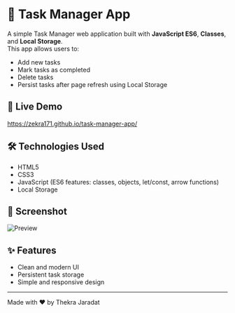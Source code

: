 # 📝 Task Manager App

A simple Task Manager web application built with **JavaScript ES6**, **Classes**, and **Local Storage**.  
This app allows users to:
- Add new tasks
- Mark tasks as completed
- Delete tasks
- Persist tasks after page refresh using Local Storage

## 🚀 Live Demo

 https://zekra171.github.io/task-manager-app/
## 🛠️ Technologies Used
- HTML5
- CSS3
- JavaScript (ES6 features: classes, objects, let/const, arrow functions)
- Local Storage

## 📸 Screenshot
![Preview](screenshot.png)

## ✨ Features
- Clean and modern UI
- Persistent task storage
- Simple and responsive design

---
Made with ❤️ by Thekra Jaradat
